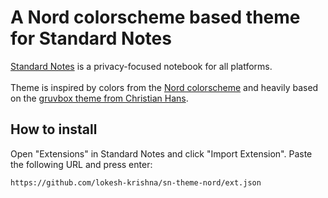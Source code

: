 # A Nord colorscheme based theme for Standard Notes

[Standard Notes](https://standardnotes.org/) is a privacy-focused notebook for all platforms.<br><br>
Theme is inspired by colors from the [Nord colorscheme](https://www.nordtheme.com/) and heavily based on the [gruvbox theme from Christian Hans](https://github.com/christianhans/sn-gruvbox-dark-theme).<br>

## How to install

Open "Extensions" in Standard Notes and click "Import Extension". Paste the following URL and press enter:

```
https://github.com/lokesh-krishna/sn-theme-nord/ext.json
```

